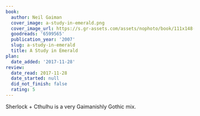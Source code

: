 ```yaml
---
book:
  author: Neil Gaiman
  cover_image: a-study-in-emerald.png
  cover_image_url: https://s.gr-assets.com/assets/nophoto/book/111x148-bcc042a9c91a29c1d680899eff700a03.png
  goodreads: '6599565'
  publication_year: '2007'
  slug: a-study-in-emerald
  title: A Study in Emerald
plan:
  date_added: '2017-11-28'
review:
  date_read: 2017-11-28
  date_started: null
  did_not_finish: false
  rating: 5
---
```


Sherlock + Cthulhu is a very Gaimanishly Gothic mix.
